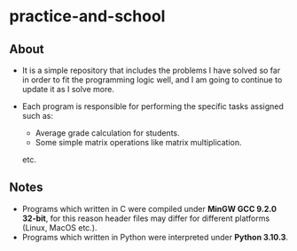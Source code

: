 # practice-and-school
## About
- It is a simple repository that includes the problems I have solved so far in order to fit the programming logic well, and I am going to continue to update it as I solve more.
- Each program is responsible for performing the specific tasks assigned such as:
  - Average grade calculation for students.
  - Some simple matrix operations like matrix multiplication.
  
  etc.

## Notes
- Programs which written in C were compiled under **MinGW GCC 9.2.0 32-bit**, for this reason header files may differ for different platforms (Linux, MacOS etc.).
- Programs which written in Python were interpreted under **Python 3.10.3**.
